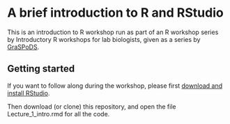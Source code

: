 # A brief introduction to R and RStudio

This is an introduction to R workshop run as part of an R workshop series by Introductory R workshops for lab biologists, given as a series by [GraSPoDS](http://www.graspods.com/).


## Getting started

If you want to follow along during the workshop, please first [download and install RStudio](https://www.rstudio.com/products/rstudio/download/#download). 

Then download (or clone) this repository, and open the file Lecture_1_intro.rmd for all the code.
